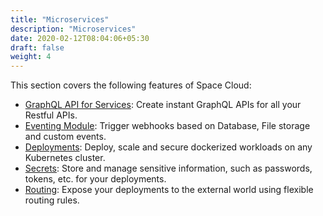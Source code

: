 ```yaml
---
title: "Microservices"
description: "Microservices"
date: 2020-02-12T08:04:06+05:30
draft: false
weight: 4
---
```


This section covers the following features of Space Cloud:

- [GraphQL API for Services](/microservices/graphql): Create instant GraphQL APIs for all your Restful APIs.
- [Eventing Module](/microservices/eventing): Trigger webhooks based on Database, File storage and custom events.
- [Deployments](/microservices/deployments): Deploy, scale and secure dockerized workloads on any Kubernetes cluster.
- [Secrets](/microservices/deployments/services-in-depth/using-secrets): Store and manage sensitive information, such as passwords, tokens, etc. for your deployments.
- [Routing](/microservices/deployments/exposing-a-service): Expose your deployments to the external world using flexible routing rules.